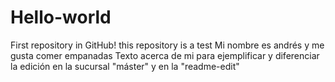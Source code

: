 # Hello-world
First repository in GitHub!
this repository is a test
Mi nombre es andrés y me gusta comer empanadas
Texto acerca de mi para ejemplificar y diferenciar la edición en la sucursal "máster" y en la "readme-edit"
